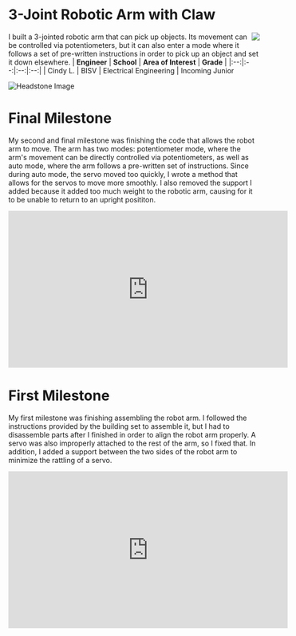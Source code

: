 # 3-Joint Robotic Arm with Claw
<img align = "right" src = "https://user-images.githubusercontent.com/93630610/180515604-3aa1e344-9047-42bb-81f5-785e7c99995c.png">

I built a 3-jointed robotic arm that can pick up objects. Its movement can be controlled via potentiometers, but it can also enter a mode where it follows a set of pre-written instructions in order to pick up an object and set it down elsewhere.
| **Engineer** | **School** | **Area of Interest** | **Grade** |
|:--:|:--:|:--:|:--:|
| Cindy L. | BISV | Electrical Engineering | Incoming Junior

![Headstone Image](https://user-images.githubusercontent.com/93630610/180076692-09a52651-ce25-47d0-995a-c32d05a88228.png)


  
# Final Milestone
My second and final milestone was finishing the code that allows the robot arm to move. The arm has two modes: potentiometer mode, where the arm's movement can be directly controlled via potentiometers, as well as auto mode, where the arm follows a pre-written set of instructions. Since during auto mode, the servo moved too quickly, I wrote a method that allows for the servos to move more smoothly. I also removed the support I added because it added too much weight to the robotic arm, causing for it to be unable to return to an upright posititon.

<center><iframe width="560" height="315" src="https://www.youtube.com/embed/FdlcW692-zw" title="YouTube video player" frameborder="0" allow="accelerometer; autoplay; clipboard-write; encrypted-media; gyroscope; picture-in-picture" allowfullscreen></iframe></center>

# First Milestone
  

My first milestone was finishing assembling the robot arm. I followed the instructions provided by the building set to assemble it, but I had to disassemble parts after I finished in order to align the robot arm properly. A servo was also improperly attached to the rest of the arm, so I fixed that. In addition, I added a support between the two sides of the robot arm to minimize the rattling of a servo.

<center><iframe width="560" height="315" src="https://www.youtube.com/embed/aSILAIQVK5E" title="YouTube video player" frameborder="0" allow="accelerometer; autoplay; clipboard-write; encrypted-media; gyroscope; picture-in-picture" allowfullscreen></iframe></center>
